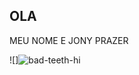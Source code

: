 ## OLA 

MEU NOME E JONY PRAZER

![]![bad-teeth-hi](https://github.com/user-attachments/assets/73a58f39-abcf-46d8-a39f-7758f331d810)


